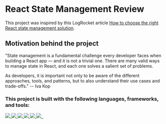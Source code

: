 # React State Management Review

This project was inspired by this LogRocket article [How to choose the right React state management solution](https://blog.logrocket.com/how-to-choose-the-right-react-state-management-solution/).

## Motivation behind the project

"State management is a fundamental challenge every developer faces when building a React app — and it is not a trivial one. There are many valid ways to manage state in React, and each one solves a salient set of problems.

As developers, it is important not only to be aware of the different approaches, tools, and patterns, but to also understand their use cases and trade-offs." -- Iva Kop

### This project is built with the following languages, frameworks, and tools:

  <a href="https://devdocs.io/html/" target="_blank" rel="noopener noreferrer"> 
        <code><img src="https://img.shields.io/badge/HTML5-E34F26?style=for-the-badge&logo=html5&logoColor=white" /></code> 
    </a>
    <a href="https://devdocs.io/css/" target="_blank" rel="noopener noreferrer"> 
        <code><img src="https://img.shields.io/badge/CSS3-1572B6?style=for-the-badge&logo=css3&logoColor=white" /></code> 
    </a>
    <a href="https://www.javascript.com/" target="_blank" rel="noopener noreferrer"> 
        <code><img src="https://img.shields.io/badge/JavaScript-F7DF1E?style=for-the-badge&logo=javascript&logoColor=black" /></code> 
    </a>
     <a href="https://reactjs.org/" target="_blank" rel="noopener noreferrer"> 
        <code><img src="https://img.shields.io/badge/React-20232A?style=for-the-badge&logo=react&logoColor=61DAFB" /></code> 
    </a>
        <a href="https://redux.js.org/" target="_blank" rel="noopener noreferrer"> 
        <code><img src="https://img.shields.io/badge/Redux-593D88?style=for-the-badge&logo=redux&logoColor=white" /></code> 
    </a>
        </a>
        <a href="https://material-ui.com/" target="_blank" rel="noopener noreferrer"> 
        <code><img src="https://img.shields.io/badge/Material--UI-0081CB?style=for-the-badge&logo=material-ui&logoColor=white" /> </code> 
    </a>